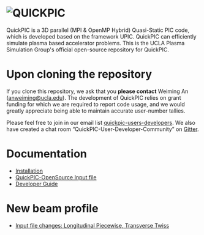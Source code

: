 # ![QUICKPIC](http://exodus.physics.ucla.edu/~uclapic/repo_images/quickpic.png)
QuickPIC is a 3D parallel (MPI & OpenMP Hybrid) Quasi-Static PIC code, which is developed based on the framework UPIC. QuickPIC can efficiently simulate plasma based accelerator problems. This is the UCLA Plasma Simulation Group's official open-source repository for QuickPIC.

# Upon cloning the repository

If you clone this repository, we ask that you __please contact__ Weiming An (anweiming@ucla.edu). The development of QuickPIC relies on grant funding for which we are required to report code usage, and we would greatly appreciate being able to maintain accurate user-number tallies.

Please feel free to join in our email list [quickpic-users-developers](https://groups.google.com/a/lists.ucla.edu/forum/#!forum/quickpic-users-developers). We also have created a chat room “QuickPIC-User-Developer-Community” on [Gitter](https://gitter.im/home).

# Documentation

* [Installation](https://github.com/UCLA-Plasma-Simulation-Group/QuickPIC-OpenSource/wiki/Install-QuickPIC)
* [QuickPIC-OpenSource Input file](https://github.com/UCLA-Plasma-Simulation-Group/QuickPIC-OpenSource/wiki/Input-File-for-QuickPIC)
* [Developer Guide](https://ucla-plasma-simulation-group.github.io/QuickPIC-OpenSource/) 

# New beam profile
* [Input file changes: Longitudinal Piecewise, Transverse Twiss](https://github.com/taperera/QuickPIC-OpenSource/wiki/Twiss-profile-in-Input-File)
